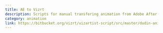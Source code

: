 ```yaml
---
title: AE to Vizrt
description: Scripts for manual transfering animation from Adobe After Effects to Vizrt.
category: animation
link: https://bitbucket.org/vizrt/vizartist-script/src/master/dudin-animation/ae-to-vizrt/
---
```

